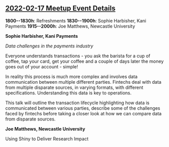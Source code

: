 ## [2022-02-17 Meetup Event Details](https://www.meetup.com/newcastle-upon-tyne-data-science-meetup/events/283194654/)

**1800--1830h**: Refreshments
**1830--1900h**: Sophie Harbisher, Kani Payments
**1915--2000h**: Joe Matthews, Newcastle University

**Sophie Harbisher, Kani Payments**

_Data challenges in the payments industry_

Everyone understands transactions - you ask the barista for a cup of coffee,
tap your card, get your coffee and a couple of days later the money goes out of
your account - simple!

In reality this process is much more complex and involves data communication
between multiple different parties. Fintechs deal with data from multiple
disparate sources, in varying formats, with different specifications.
Understanding this data is key to operations.

This talk will outline the transaction lifecycle highlighting how data is
communicated between various parties, describe some of the challenges faced by
fintechs before taking a closer look at how we can compare data from disparate
sources.

**Joe Matthews, Newcastle University**

Using Shiny to Deliver Research Impact

